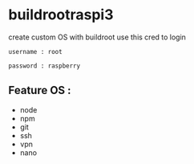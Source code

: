# buildrootraspi3

create custom OS with buildroot 
use this cred to login

```username : root```

```password : raspberry``` 

## Feature OS : 
- node
- npm 
- git
- ssh 
- vpn
- nano 
  
